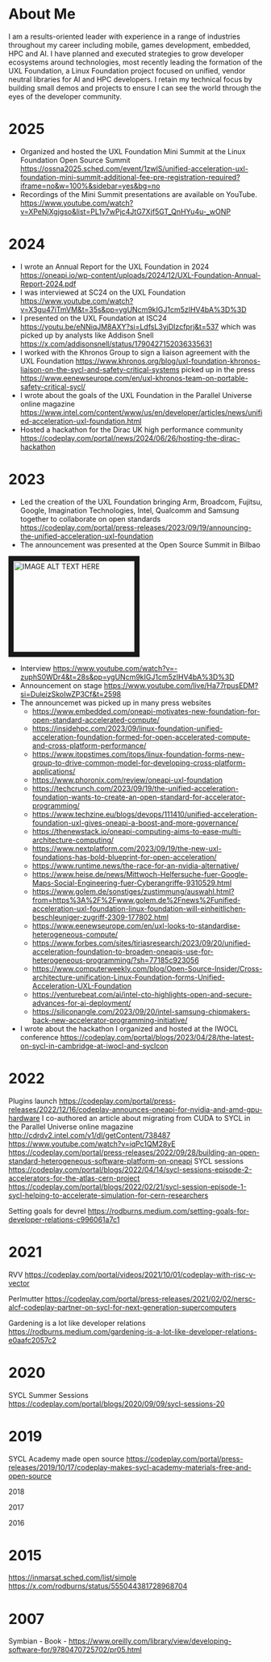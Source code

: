 # About Me

I am a results-oriented leader with experience in a range of industries throughout my career including mobile, games development, embedded, HPC and AI. I have planned and executed strategies to grow developer ecosystems around technologies, most recently leading the formation of the UXL Foundation, a Linux Foundation project focused on unified, vendor neutral libraries for AI and HPC developers. I retain my technical focus by building small demos and projects to ensure I can see the world through the eyes of the developer community.

# 2025

* Organized and hosted the UXL Foundation Mini Summit at the Linux Foundation Open Source Summit https://ossna2025.sched.com/event/1zwlS/unified-acceleration-uxl-foundation-mini-summit-additional-fee-pre-registration-required?iframe=no&w=100%&sidebar=yes&bg=no
* Recordings of the Mini Summit presentations are available on YouTube. https://www.youtube.com/watch?v=XPeNjXgjgso&list=PL1y7wPjc4JtG7Xjf5GT_QnHYu4u-_wONP

# 2024

* I wrote an Annual Report for the UXL Foundation in 2024 https://oneapi.io/wp-content/uploads/2024/12/UXL-Foundation-Annual-Report-2024.pdf
* I was interviewed at SC24 on the UXL Foundation https://www.youtube.com/watch?v=X3gu47iTmVM&t=35s&pp=ygUNcm9kIGJ1cm5zIHV4bA%3D%3D
* I presented on the UXL Foundation at ISC24 https://youtu.be/eNNiqJM8AXY?si=LdfsL3yjDIzcfprj&t=537 which was picked up by analysts like Addison Snell https://x.com/addisonsnell/status/1790427152036335631
* I worked with the Khronos Group to sign a liaison agreement with the UXL Foundation https://www.khronos.org/blog/uxl-foundation-khronos-liaison-on-the-sycl-and-safety-critical-systems picked up in the press https://www.eenewseurope.com/en/uxl-khronos-team-on-portable-safety-critical-sycl/
* I wrote about the goals of the UXL Foundation in the Parallel Universe online magazine https://www.intel.com/content/www/us/en/developer/articles/news/unified-acceleration-uxl-foundation.html
* Hosted a hackathon for the Dirac UK high performance community https://codeplay.com/portal/news/2024/06/26/hosting-the-dirac-hackathon

# 2023

* Led the creation of the UXL Foundation bringing Arm, Broadcom, Fujitsu, Google, Imagination Technologies, Intel, Qualcomm and Samsung together to collaborate on open standards https://codeplay.com/portal/press-releases/2023/09/19/announcing-the-unified-acceleration-uxl-foundation
* The announcement was presented at the Open Source Summit in Bilbao

<a href="http://www.youtube.com/watch?feature=player_embedded&v=-zuphS0WDr4
" target="_blank"><img src="http://img.youtube.com/vi/-zuphS0WDr4/2.jpg" 
alt="IMAGE ALT TEXT HERE" width="240" height="180" border="10" /></a>

   * Interview https://www.youtube.com/watch?v=-zuphS0WDr4&t=28s&pp=ygUNcm9kIGJ1cm5zIHV4bA%3D%3D
   * Announcement on stage https://www.youtube.com/live/Ha77rpusEDM?si=DuleizSkoIwZP3Cf&t=2598
* The announcemet was picked up in many press websites
   * https://www.embedded.com/oneapi-motivates-new-foundation-for-open-standard-accelerated-compute/
   * https://insidehpc.com/2023/09/linux-foundation-unified-acceleration-foundation-formed-for-open-accelerated-compute-and-cross-platform-performance/
   * https://www.itopstimes.com/itops/linux-foundation-forms-new-group-to-drive-common-model-for-developing-cross-platform-applications/
   * https://www.phoronix.com/review/oneapi-uxl-foundation
   * https://techcrunch.com/2023/09/19/the-unified-acceleration-foundation-wants-to-create-an-open-standard-for-accelerator-programming/
   * https://www.techzine.eu/blogs/devops/111410/unified-acceleration-foundation-uxl-gives-oneapi-a-boost-and-more-governance/
   * https://thenewstack.io/oneapi-computing-aims-to-ease-multi-architecture-computing/
   * https://www.nextplatform.com/2023/09/19/the-new-uxl-foundations-has-bold-blueprint-for-open-acceleration/
   * https://www.runtime.news/the-race-for-an-nvidia-alternative/
   * https://www.heise.de/news/Mittwoch-Helfersuche-fuer-Google-Maps-Social-Engineering-fuer-Cyberangriffe-9310529.html
   * https://www.golem.de/sonstiges/zustimmung/auswahl.html?from=https%3A%2F%2Fwww.golem.de%2Fnews%2Funified-acceleration-uxl-foundation-linux-foundation-will-einheitlichen-beschleuniger-zugriff-2309-177802.html
   * https://www.eenewseurope.com/en/uxl-looks-to-standardise-heterogeneous-compute/
   * https://www.forbes.com/sites/tiriasresearch/2023/09/20/unified-acceleration-foundation-to-broaden-oneapis-use-for-heterogeneous-programming/?sh=77185c923056
   * https://www.computerweekly.com/blog/Open-Source-Insider/Cross-architecture-unification-Linux-Foundation-forms-Unified-Acceleration-UXL-Foundation
   * https://venturebeat.com/ai/intel-cto-highlights-open-and-secure-advances-for-ai-deployment/
   * https://siliconangle.com/2023/09/20/intel-samsung-chipmakers-back-new-accelerator-programming-initiative/
* I wrote about the hackathon I organized and hosted at the IWOCL conference https://codeplay.com/portal/blogs/2023/04/28/the-latest-on-sycl-in-cambridge-at-iwocl-and-syclcon

# 2022
Plugins launch https://codeplay.com/portal/press-releases/2022/12/16/codeplay-announces-oneapi-for-nvidia-and-amd-gpu-hardware
I co-authored an article about migrating from CUDA to SYCL in the Parallel Universe online magazine http://cdrdv2.intel.com/v1/dl/getContent/738487
https://www.youtube.com/watch?v=iqPc1QM28yE
https://codeplay.com/portal/press-releases/2022/09/28/building-an-open-standard-heterogeneous-software-platform-on-oneapi
SYCL sessions https://codeplay.com/portal/blogs/2022/04/14/sycl-sessions-episode-2-accelerators-for-the-atlas-cern-project https://codeplay.com/portal/blogs/2022/02/21/sycl-session-episode-1-sycl-helping-to-accelerate-simulation-for-cern-researchers

Setting goals for devrel https://rodburns.medium.com/setting-goals-for-developer-relations-c996061a7c1

# 2021
RVV https://codeplay.com/portal/videos/2021/10/01/codeplay-with-risc-v-vector

Perlmutter https://codeplay.com/portal/press-releases/2021/02/02/nersc-alcf-codeplay-partner-on-sycl-for-next-generation-supercomputers

Gardening is a lot like developer relations https://rodburns.medium.com/gardening-is-a-lot-like-developer-relations-e0aafc2057c2

# 2020
SYCL Summer Sessions https://codeplay.com/portal/blogs/2020/09/09/sycl-sessions-20

# 2019
SYCL Academy made open source https://codeplay.com/portal/press-releases/2019/10/17/codeplay-makes-sycl-academy-materials-free-and-open-source

2018

2017

2016

# 2015
https://inmarsat.sched.com/list/simple
https://x.com/rodburns/status/555044381728968704

# 2007
Symbian - Book - https://www.oreilly.com/library/view/developing-software-for/9780470725702/pr05.html
